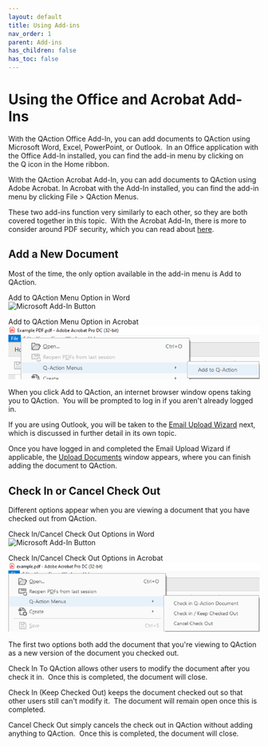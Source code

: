 ```yaml
---
layout: default
title: Using Add-ins
nav_order: 1
parent: Add-ins
has_children: false
has_toc: false
---
```

# Using the Office and Acrobat Add-Ins

With the QAction Office Add-In, you can add documents to QAction using Microsoft Word, Excel, PowerPoint, or Outlook.  In an Office application with the Office Add-In installed, you can find the add-in menu by clicking on the Q icon in the Home ribbon.

With the QAction Acrobat Add-In, you can add documents to QAction using Adobe Acrobat. In Acrobat with the Add-In installed, you can find the add-in menu by clicking File > QAction Menus.

These two add-ins function very similarly to each other, so they are both covered together in this topic.  With the Acrobat Add-In, there is more to consider around PDF security, which you can read about [here](/docs/using-add-ins/pdf-security).

## Add a New Document
Most of the time, the only option available in the add-in menu is Add to QAction.

Add to QAction Menu Option in Word  
![Microsoft Add-In Button](/assets/images/QAction-Button-outlook.png "Microsoft Add-In Button")

Add to QAction Menu Option in Acrobat  
![](/assets/images/add-menu-item.png)

When you click Add to QAction, an internet browser window opens taking you to QAction.  You will be prompted to log in if you aren't already logged in.  
  
If you are using Outlook, you will be taken to the [Email Upload Wizard](/docs/using-add-ins/email-upload-wizard) next, which is discussed in further detail in its own topic.  
  
Once you have logged in and completed the Email Upload Wizard if applicable, the [Upload Documents](/docs/working-with-documents/add-documents/upload-documents) window appears, where you can finish adding the document to QAction.

## Check In or Cancel Check Out

Different options appear when you are viewing a document that you have checked out from QAction.  

Check In/Cancel Check Out Options in Word  
![Microsoft Add-In Button](/assets/images/QAction-word-addin.png "Microsoft Add-In Button")

Check In/Cancel Check Out Options in Acrobat  
![](/assets/images/checkin-menu-items.png)  

The first two options both add the document that you're viewing to QAction as a new version of the document you checked out.  

Check In To QAction allows other users to modify the document after you check it in.  Once this is completed, the document will close.

Check In (Keep Checked Out) keeps the document checked out so that other users still can't modify it.  The document will remain open once this is completed.

Cancel Check Out simply cancels the check out in QAction without adding anything to QAction.  Once this is completed, the document will close.